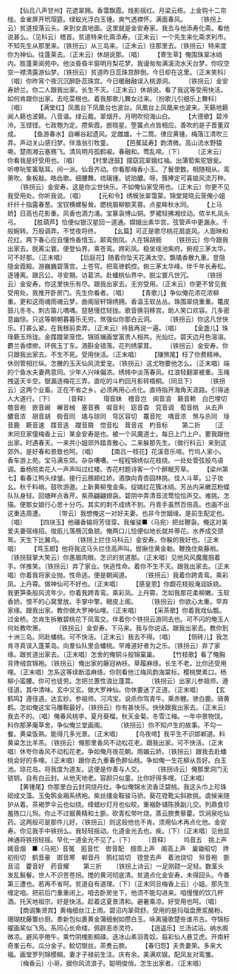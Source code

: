 <!-- { "loadSidebar": true } -->
　　【仙吕八声甘州】花遮翠拥。香霭飘霞。烛影摇红。月梁云栋。上金钩十二帘栊。金雀屏开玳瑁筵。绿蚁光浮白玉锺。爽气透襟怀。满面春风。
　　〔铁拐上云〕贫道按落云头。来到女直地面。这里就是金安寿家。我去与他添寿化斋。看他说甚么。〔见科云〕稽首。贫道特来化斋添寿。〔正末云〕一个先生来化斋求利市。不知先生从那里来。〔铁拐云〕从三岛来。〔正末云〕往那里去。〔铁拐云〕特来度你为神仙。往蓬莱去。〔正末云〕休胡说那。〔唱〕
　　【寄生草】俺围珠翠冰绡内。胜蓬莱阆苑中。他淡昏昏半窗明月梨花梦。我谩匆匆满溪流水天台梦。你叹空空一襟清露游仙梦。〔铁拐云〕贫道昨日蕊珠宫醉倒。今日却在这里。〔正末笑科〕〔唱〕你昨宵个夜沉沉醉卧蕊珠宫。今日暖融融误入桃源洞。
　　〔铁拐云〕金安寿娇兰。你二人跟我出家。长生不灭。〔正末云〕休胡说。看了我这等受用快活。如何肯跟你出家。去吃菜根也。着我那歌儿舞女过来。〔扮歌儿引细乐上舞科〕〔唱〕
　　【满堂红】凤凰台下凤凰台也波台。凤凰台上凤凰来也波来。天籁地籁闻人籁也波籁。八音谐。绿云裁。翠烟开。月明吹彻海山白。
　　【大德歌】碧泠泠。玉铿铿。七政匏为定。攒紫霞。嵌晓星。箜簧点点皆相应。善吹的是子晋董双成。
　　【鱼游春水】自嶰谷起遗风。定雌雄。十二筒。律应黄锺。梅落江清吹三弄。声动关山感归梦。伴渔翁引牧童。
　　【芭蕉延寿】韵清微。高山流水野猿嘶。楚雨湘云塞鴈飞。清风明月孤鹤唳。春融和。莺乱啼。〔下〕
　　〔正末云〕你看我是好受用也。〔唱〕
　　【村里迓鼓】摆窈窕翠娥红袖。出蒲萄紫驼银瓮。听嘹喨笙簧聒耳。间一派。仙音齐动。你看那梅香小玉。了鬟使数。相随相从。鸾箫吹。象板敲。皓齿歌。细腰舞。琉璃锺。琥珀醲。呀。簇捧定可喜娘风流万种。
　　〔铁拐云〕金安寿。这是你尘世快乐。不如俺仙家受用也。〔正末云〕你更不见我受用处。你听我说。〔唱〕
　　【元和令】绣幙张翠霭蒙。锦堂晃晓云笼俺小姐纤纤十指露春葱。宝钗横螺髻耸。腮桃眉柳额芙蓉。点星眸秋水同。
　　【上马娇】日高也花影重。风香也酒力涌。宝篆袅博山铜。罗裙轻拂湘纹动。侬半札凤头弓。
　　【胜葫芦】恰便似银汉星回一道通。嫦娥出素华宫。弦管声中更漏永。千般婉转。万般调弄。不觉夜将终。
　　【幺篇】可正是歌尽桃花扇底风。人面映和花红。两下春心应自懂怜香惜玉。颠鸾倒凤。人在锦胡衕
　　〔铁拐云〕你今跟我出家去。脱离尘寰。便登仙界。乘苍鸾。跨彩凤。稳坐瑶池紫府。俯视三茅太华。可不好那。〔正末唱〕
　　【后庭花】随着你坠天花满太空。飘璚香散九重。登隐隐金霞殿。游巍巍碧落宫。上苍穹。把鸾骖鹤控。俯三茅太华峰。伴千年长寿松。逐锺离。跟吕公。寻安期。访葛洪。赴蟠桃仙界中。脱尘寰凡世冗。
　　〔铁拐云〕金安寿。你这里快乐有尽。跟我出家去。无穷受用。〔正末云〕你更不曾见我受用处。我推开卧房门。先生你看者。〔唱〕
　　【青歌儿】争似俺花浓花浓柳重。更和这雨魂雨魂云梦。曲阁层轩锦绣拥。香温玉软丛丛。珠围翠绕重重。鼍皮鼓儿冬冬。刺古笛儿喁喁。琵琶慢捻轻拢。歌音换羽移宫。助人笑口欢容。几多密意幽悰。只这等朝朝暮暮乐无穷。煞强似你那白云洞。
　　〔铁拐云〕你这凡世快乐。打甚么紧。在我根前卖弄。〔正末云〕待我再说一遍。〔唱〕
　　【金盏儿】珠琭簌玉玲珑。金蹀躞翠笼惚。锦斑斓画堂富贵人相共。光灿烂。碧天边月色溶溶。麝兰香缥缈。环佩玉丁东。酒斟金错落。花列绣蒙茸。
　　〔铁拐云〕金安寿。你只跟我出家去。不生不死。受用快活。〔正末唱〕
　　【赚煞尾】枉了你费精神。休则管相拦纵。怎撇的玉天仙风流爱宠。〔铁拐云〕这尤物要他怎么。〔正末唱〕端的个鱼水夫妻两意同。少年人兴味偏浓。绣帏中淡荡春风。红浪轻翻翠被重。玉绳拽遥天半空。银漏逐梅花三弄。直吃的斗杓回月影转梧桐。〔同旦下〕
　　〔铁拐云〕这两个业畜。正在不省之乡。必须再用心点化。直待指开海角天涯路。引得迷人大道行。〔下〕
　　〔音释〕
　　瑁音妹　稽音岂　阆音浪　籁音赖　白巴埋切　匏音袍　嵌音阚　嶰音械　塞音赛　唳音利　窈音杳　窕音调　萄音桃　从去声　醲音浓　胡音胡　衕音同　璚与琼同　穹区容切　鼍音陀　喁音浓　煞与杀同　琭音鹿　簌音速　蹀音迭　躞音屑　惚音松　茸音戎　杓音标
　　第二折
　　〔正末同旦家僮梅香上云〕某金安寿是也。被一个风魔道士。每日上门上户。要我跟他出家。时遇春天。一来共小姐郊外踏青散心。二来躲那先生。〔做行科云〕来到这郊外。是好春和景致也呵。〔唱〕
　　【南吕一枝花】花溪音乐喧。竹坞人家小。香车游上苑。宝马满东郊。杂杂嘈嘈。一程程锦绣似花枝绕。一处处管弦般鸟语调。垂杨院卖花人一声声叫过红楼。杏花村题诗客一个个醉眠芳草。
　　【梁州第七】看春江鸭头绿皱。接行云鴈翅红娇。酒旗向青杏园林挑。佳人斗草。公子妆幺。秋千料峭。鼓吹游遨。上新黄柳曳金条。绽嫣红花簇冰绡。芳丛内采嫩蕊粉蝶队队身轻。回塘畔点香芹。紫燕翩翩翅袅。碧阴中弄清音流莺恰恰声交。难挑。怎描。便那女娘行心思十分巧。其实的刺不成绣不到。丹青手虽然百倍高。也画不出这重迭周遭。
　　〔带云〕我想俺这一对好夫妻。也非今世姻缘。是前生配定也。〔唱〕
　　【四块玉】他碾香输将芳径穿。我催骏■〈马宛〉把丝鞭袅。俺这对美爱夫妻宿缘招。俊厖儿落鴈沉鱼貌。俺两口儿恰便似地长就并蒂花。水养成交颈鸳。天生下比翼鸟。
　　〔铁拐上拦住马科云〕金安寿。你躲的我好也。〔正末唱〕
　　【骂玉郎】他将我这马头拦住高声叫。辔揪住黄金勒。鞭挽住紫藤梢。〔铁拐鼓掌大笑云〕你愚眉肉眼。怎识的贫道那。〔正末唱〕见他风风魔魔掴着手。佯推笑。〔铁拐云〕弃了家业。快逃性命。着你不生不灭。跟我出家去。〔正末唱〕你着我将家业抛。性命逃。便是朝闻道。
　　〔铁拐云〕我着你跨青鸾。乘彩凤。上丹霄。做神仙可不好也。〔正末唱〕
　　【感皇恩】你觑花枝般淹润妖娆。我更笋条般风流年少。你着我跨青鸾。乘彩凤。上丹霄。怎如我那花柔柳嫩。玉软香娇。恨不的心窝里放。手掌中擎。眼皮上阁。
　　〔铁拐云〕你欲心太重。早弃家缘。跟我出家。教你做大罗神仙哩。〔正末唱〕
　　【采茶歌】你着我戏仙瓢。过金桥。怎肯生拆散碧桃花下凤鸾交。伴着你个铁拐云游同去也。可不闪的俺玉人何处教吹箫。
　　〔铁拐云〕金安寿。下马来。我与你说话。跟我出家去。教你到十洲三岛。同赴蟠桃。可不快活。〔正末云〕我去不得。〔唱〕
　　【侧砖儿】我怎肯寻真误入蓬莱岛。向羣仙队里会蟠桃。早难道好者为之乐。〔铁拐云〕弃了家缘。跟贫道出家去。〔正末唱〕怎舍的俺铜斗般锦窠巢。
　　【竹枝歌】看了俺胸背搀绒宫锦袍。〔铁拐云〕俺出家的藤冠衲袄。草履麻绦。长生不老。比你还受用哩。〔正末唱〕怎系这等续断滥麻绦。你则看他江梅风韵海棠标。樱桃樊素口。杨柳小蛮腰。你可也徒劳。怎把兰蕙性浪比蓬蒿。
　　〔铁拐云〕出家儿参祖师。遵径道。其中清味。玄中又玄。做大罗神仙。你休要迷了正道。〔正末唱〕
　　【玄鹤鸣】遵径道。达玄妙。参祖师。习鸿宝。说杀你驾青牛。乘赤鲤。骖白鹿。骑黄鹤。怎如俺这宝马雕鞍最好。〔铁拐云〕你有甚快乐。快快跟我出家去。〔正末云〕我去不的。〔唱〕俺春风桃李。夏月葵榴。秋天金菊。冬雪江梅。一年中景物饶。料你那茅庵草舍。争似俺兰堂画阁。
　　〔铁拐云〕你不知卢生的故事。不勾一餐。黄粱饭熟。能得几多光景。〔正末唱〕
　　【乌夜啼】我平生不识邯郸道。料黄粱怎比羊羔。〔铁拐云〕俺那里香风不动松花老。跟我出家。可不快活。〔正末唱〕休夸你香风不动松花老。争如俺月夜花朝。雨媚云娇。〔铁拐云〕跟我去赴蟠桃会好的多哩。〔正末唱〕跟你去九重春色醉仙桃。争如俺一生花柳从吾好。白玉池。琼花岛。将我度为道友。这便是你善与人交。
　　〔铁拐诗云〕俺那里洞门无锁钥。自有白云封。从他天地老。容颜只似童。比你好得多哩。〔正末唱〕
　　【黄锺尾】你那里白云封洞烧丹灶。争似俺锦水流香泛碧桃。我这头巾上珍珠砌成文藻。玉兔鹘金厢系绣袍。紫丝缰金鞍骏马骄。葵花镫靴尖斜款挑。虞候亲随护从着。茶褐罗伞云也似绕。绛蜡纱灯月也似皎。重裀卧铺陈换副儿交。列鼎食珍羞拣口儿炰。你止不过掘黄精和土斵。砍青松带叶烧。蒸云腴煑藜藿。饮涧泉吃仙药。这两般可是那件儿好。〔铁拐云〕则这般他也不肯。须用仙术再点化他。金安寿。你见我手中铁拐么。我轻轻摇动。化道金光去也。疾。〔下〕〔正末唱〕见他显神通将铁拐轻摇。早化一道金光不见了。〔下〕
　　〔音释〕
　　坞音五　挑上声　嫣音烟　■〈马宛〉音冤　厖音忙　辔音配　掴乖上声　阁高上声　巢锄昭切　搀初衔切　鹤音豪　邯音寒　郸音丹　鹘红姑切　镫登去声　着池烧切　炰音袍　斵音沼　藿音好　药音耀
　　第三折
　　〔铁拐上诗云〕一足刚跷一足轻。数茎头发乱鬅鬙。世人不识苍苍拐。搅的黄河彻底清。贫道点化金安寿。未得回头。今番第三遭也。若再不省呵。贫道自有道理。〔下〕〔正末同旦梅香上云〕小姐。那先生缠定咱。把前后门重重闭上。咱去卧房坐下。他须不能勾进来。咱慢慢的饮几杯酒。托天地祖宗。好是快活。趁着这夏景清和。避暑乘凉。好受用也呵。〔唱〕
　　【商调集贤宾】黄梅细丝江上雨。碧沼内翠荷舒。受用的是玛瑙盘蔗浆酪粉。珊瑚枕藤簟纱厨。黍新包似裹黄金蒲细剉如攒白玉。咏离骚歌楚些谁吊古。夺锦标擢画桨似飞凫。系同心长命缕。佩辟恶赤灵符。
　　【逍遥乐】兰汤试浴。纳水阁微凉。避风亭倦午。乘竹阴槐影桐疎。迭冰山素羽青奴。翦彩仙人悬艾虎。开南轩奇峯云布。瓜分金子。鲙切银丝。茶煑云腴。
　　【春归怨】夫贵妻荣。多来大福。画堂罗列锦模糊。妻才子禄前生注。庆有余。美满欢娱。配凤友对鸾雏。
　　〔梅香云〕小哥。据你风流浪子。聪明俊俏。怎生出家者。〔正末唱〕
